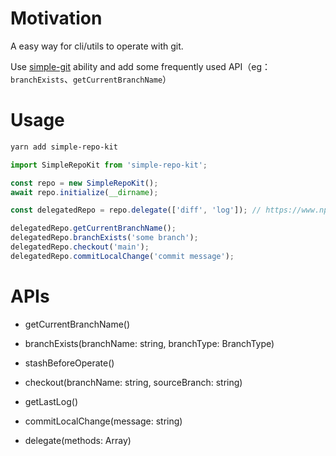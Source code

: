 # Motivation
A easy way for cli/utils to operate with git.

Use [simple-git](https://www.npmjs.com/package/simple-git) ability and add some frequently used API（eg：`branchExists`、`getCurrentBranchName`）

# Usage
```bash
yarn add simple-repo-kit
```

```typescript
import SimpleRepoKit from 'simple-repo-kit';

const repo = new SimpleRepoKit();
await repo.initialize(__dirname);

const delegatedRepo = repo.delegate(['diff', 'log']); // https://www.npmjs.com/package/simple-git#API

delegatedRepo.getCurrentBranchName();
delegatedRepo.branchExists('some branch');
delegatedRepo.checkout('main');
delegatedRepo.commitLocalChange('commit message');
```

# APIs
- getCurrentBranchName()
- branchExists(branchName: string, branchType: BranchType)
- stashBeforeOperate()
- checkout(branchName: string, sourceBranch: string)
- getLastLog()
- commitLocalChange(message: string)

- delegate(methods: Array<keyof SimpleGit>)